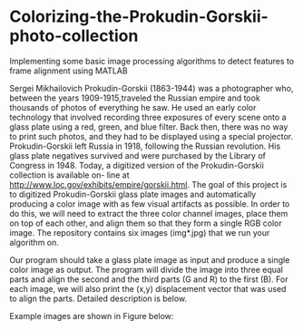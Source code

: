 # Colorizing-the-Prokudin-Gorskii-photo-collection
Implementing some basic image processing algorithms to detect features to frame alignment using MATLAB

Sergei Mikhailovich Prokudin-Gorskii (1863-1944) was a photographer who, between the years 1909-1915,traveled the Russian empire and took thousands of photos of everything he saw. He used an early color technology that involved recording three exposures of every scene onto a glass plate using a red, green, and blue filter. Back then, there was no way to print such photos, and they had to be displayed using a special projector. Prokudin-Gorskii left Russia in 1918, following the Russian revolution. His glass plate negatives survived and were purchased by the Library of Congress in 1948. Today, a digitized version of the Prokudin-Gorskii collection is available on- line at http://www.loc.gov/exhibits/empire/gorskii.html.
The goal of this project is to digitized Prokudin-Gorskii glass plate images and automatically producing a color image with as few visual artifacts as possible. In order to do this, we will need to extract the three color channel images, place them on top of each other, and align them so that they form a single RGB color image. The repository contains six images (img*.jpg) that we run your algorithm on.

Our program should take a glass plate image as input and produce a single color image as output. The program will divide the image into three equal parts and align the second and the third parts (G and R) to the first (B). For each image, we will also print the (x,y) displacement vector that was used to align the parts. Detailed description is below. 

Example images are shown in Figure below:

